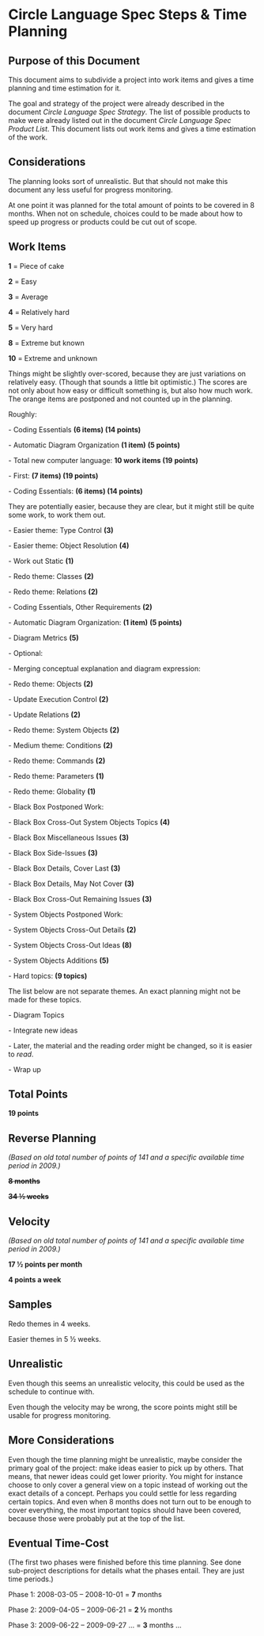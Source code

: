 ﻿Circle Language Spec Steps & Time Planning
==========================================


Purpose of this Document
------------------------

This document aims to subdivide a project into work items and gives a time planning and time estimation for it.

The goal and strategy of the project were already described in the document *Circle Language Spec Strategy*. The list of possible products to make were already listed out in the document *Circle Language Spec Product List*. This document lists out work items and gives a time estimation of the work.


Considerations
--------------

The planning looks sort of unrealistic. But that should not make this document any less useful for progress monitoring.

At one point it was planned for the total amount of points to be covered in 8 months. When not on schedule, choices could to be made about how to speed up progress or products could be cut out of scope.


Work Items
----------

**1** = Piece of cake

**2** = Easy

**3** = Average

**4** = Relatively hard

**5** = Very hard

**8** = Extreme but known

**10** = Extreme and unknown

Things might be slightly over-scored, because they are just variations on relatively easy. (Though that sounds a little bit optimistic.) The scores are not only about how easy or difficult something is, but also how much work. The orange items are postponed and not counted up in the planning.

Roughly:

\- Coding Essentials **(6 items)  (14 points)**

\- Automatic Diagram Organization **(1 item)**  **(5 points)**

\- Total new computer language: **10 work items (19** **points)**

\- First: **(7 items)  (19 points)**

\- Coding Essentials: **(6 items)  (14 points)**

They are potentially easier, because they are clear, but it might still be quite some work, to work them out.

\- Easier theme: Type Control  **(3)**

\- Easier theme: Object Resolution **(4)**

\- Work out Static **(1)**

\- Redo theme: Classes **(2)**

\- Redo theme: Relations **(2)**

\- Coding Essentials, Other Requirements **(2)**

\- Automatic Diagram Organization: **(1 item)**  **(5 points)**

\- Diagram Metrics **(5)**

\- Optional:

\- Merging conceptual explanation and diagram expression:

\- Redo theme: Objects  **(2)**

\- Update Execution Control  **(2)**

\- Update Relations  **(2)**

\- Redo theme: System Objects  **(2)**

\- Medium theme: Conditions  **(2)**

\- Redo theme: Commands  **(2)**

\- Redo theme: Parameters  **(1)**

\- Redo theme: Globality  **(1)**

\- Black Box Postponed Work:

\- Black Box Cross-Out System Objects Topics **(4)**

\- Black Box Miscellaneous Issues **(3)**

\- Black Box Side-Issues **(3)**

\- Black Box Details, Cover Last **(3)**

\- Black Box Details, May Not Cover **(3)**

\- Black Box Cross-Out Remaining Issues **(3)**

\- System Objects Postponed Work:

\- System Objects Cross-Out Details **(2)**

\- System Objects Cross-Out Ideas **(8)**

\- System Objects Additions **(5)**

\- Hard topics: **(9 topics)** 

The list below are not separate themes. An exact planning might not be made for these topics.

\- Diagram Topics

\- Integrate new ideas

\- Later, the material and the reading order might be changed, so it is easier to *read*.

\- Wrap up


Total Points
------------

**19 points**


Reverse Planning
----------------

*(Based on old total number of points of 141 and a specific available time period in 2009.)*

**~~8 months~~**

**~~34 ½ weeks~~**


Velocity
--------

*(Based on old total number of points of 141 and a specific available time period in 2009.)*

**17 ½ points per month**

**4 points a week**


Samples
--------

Redo themes in 4 weeks.

Easier themes in 5 ½ weeks.


Unrealistic
------------

Even though this seems an unrealistic velocity, this could be used as the schedule to continue with.

Even though the velocity may be wrong, the score points might still be usable for progress monitoring.


More Considerations
-------------------

Even though the time planning might be unrealistic, maybe consider the primary goal of the project: make ideas easier to pick up by others. That means, that newer ideas could get lower priority. You might for instance choose to only cover a general view on a topic instead of working out the exact details of a concept. Perhaps you could settle for less regarding certain topics. And even when 8 months does not turn out to be enough to cover everything, the most important topics should have been covered, because those were probably put at the top of the list.


Eventual Time-Cost
------------------

(The first two phases were finished before this time planning. See done sub-project descriptions for details what the phases entail. They are just time periods.)

Phase 1:  2008-03-05 – 2008-10-01 = **7** months

Phase 2:  2009-04-05 – 2009-06-21 = **2 ½** months

Phase 3:  2009-06-22 – 2009-09-27 … = **3** months …
